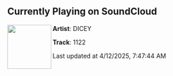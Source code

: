 ## Currently Playing on SoundCloud

[<img align="left" width="100" src="https://i1.sndcdn.com/artworks-LvKzAUSVrJVEkWxs-rPd2Iw-t500x500.png">](https://soundcloud.com/diceysounds/dicey-1122)

**Artist**: DICEY 

**Track**: 1122

Last updated at 4/12/2025, 7:47:44 AM
